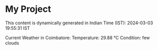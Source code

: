 # My Project

This content is dynamically generated in Indian Time (IST): 2024-03-03 19:55:31 IST


Current Weather in Coimbatore:
Temperature: 29.88 °C
Condition: few clouds
